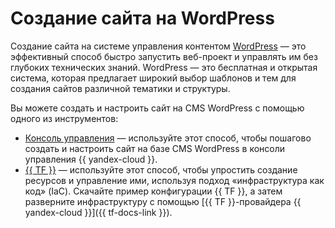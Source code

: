 # Создание сайта на WordPress


Создание сайта на системе управления контентом [WordPress](https://wordpress.org/) — это эффективный способ быстро запустить веб-проект и управлять им без глубоких технических знаний. WordPress — это бесплатная и открытая система, которая предлагает широкий выбор шаблонов и тем для создания сайтов различной тематики и структуры.

Вы можете создать и настроить сайт на CMS WordPress с помощью одного из инструментов:

* [Консоль управления](../../../tutorials/web/wordpress/console.md) — используйте этот способ, чтобы пошагово создать и настроить сайт на базе CMS WordPress в консоли управления {{ yandex-cloud }}.
* [{{ TF }}](../../../tutorials/web/wordpress/terraform.md) — используйте этот способ, чтобы упростить создание ресурсов и управление ими, используя подход «инфраструктура как код» (IaC). Скачайте пример конфигурации {{ TF }}, а затем разверните инфраструктуру с помощью [{{ TF }}-провайдера {{ yandex-cloud }}]({{ tf-docs-link }}).